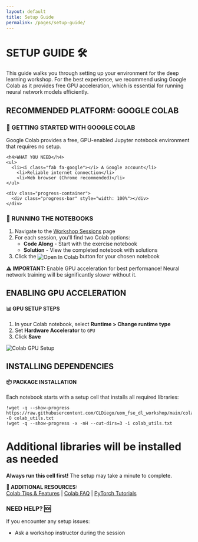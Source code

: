 ```yaml
---
layout: default
title: Setup Guide
permalink: /pages/setup-guide/
---
```


# SETUP GUIDE 🛠️

<div class="info-box">
  This guide walks you through setting up your environment for the deep learning workshop. For the best experience, we recommend using Google Colab as it provides free GPU acceleration, which is essential for running neural network models efficiently.
</div>

## RECOMMENDED PLATFORM: GOOGLE COLAB

<div class="setup-card">
  <div class="setup-header">
    <h3>🚀 GETTING STARTED WITH GOOGLE COLAB</h3>
  </div>
  <div class="setup-content">
    <p>Google Colab provides a free, GPU-enabled Jupyter notebook environment that requires no setup.</p>
    
    <h4>WHAT YOU NEED</h4>
    <ul>
      <li><i class="fab fa-google"></i> A Google account</li>
        <li>Reliable internet connection</li>
        <li>Web browser (Chrome recommended)</li>
    </ul>
    
    <div class="progress-container">
      <div class="progress-bar" style="width: 100%"></div>
    </div>
  </div>
</div>

<div class="notebook-card">
  <div class="notebook-header">
    <h3>📓 RUNNING THE NOTEBOOKS</h3>
  </div>
  <div class="notebook-content">
    <ol>
      <li>Navigate to the <a href="{{ site.baseurl }}/pages/workshop-sessions">Workshop Sessions</a> page</li>
      <li>For each session, you'll find two Colab options:
        <ul>
          <li><strong>Code Along</strong> - Start with the exercise notebook</li>
          <li><strong>Solution</strong> - View the completed notebook with solutions</li>
        </ul>
      </li>
      <li>Click the <img src="https://colab.research.google.com/assets/colab-badge.svg" alt="Open In Colab" style="vertical-align: middle;"> button for your chosen notebook</li>
    </ol>
  </div>
</div>

<div class="warning-box">
  <strong>⚠️ IMPORTANT:</strong> Enable GPU acceleration for best performance! Neural network training will be significantly slower without it.
</div>

## ENABLING GPU ACCELERATION

<div class="card">
  <h4>📊 GPU SETUP STEPS</h4>
  <ol>
    <li>In your Colab notebook, select <strong>Runtime > Change runtime type</strong></li>
    <li>Set <strong>Hardware Accelerator</strong> to <code>GPU</code></li>
    <li>Click <strong>Save</strong></li>
  </ol>
  <img src="{{ site.baseurl }}/assets/images/colab-gpu-setup.png" alt="Colab GPU Setup" class="setup-image">
</div>

## INSTALLING DEPENDENCIES

<div class="card">
  <h4>📦 PACKAGE INSTALLATION</h4>
  <p>Each notebook starts with a setup cell that installs all required libraries:</p>
  
  <pre><code class="language-python">!wget -q --show-progress https://raw.githubusercontent.com/CLDiego/uom_fse_dl_workshop/main/colab_utils.txt -O colab_utils.txt
!wget -q --show-progress -x -nH --cut-dirs=3 -i colab_utils.txt</code></pre>
# Additional libraries will be installed as needed</code></pre>
  
  <p><strong>Always run this cell first!</strong> The setup may take a minute to complete.</p>
</div>

<div class="info-box">
  <strong>📘 ADDITIONAL RESOURCES:</strong><br>
  <a href="https://colab.research.google.com/notebooks/basic_features_overview.ipynb" target="_blank">Colab Tips & Features</a> | 
  <a href="https://research.google.com/colaboratory/faq.html" target="_blank">Colab FAQ</a> |
  <a href="https://pytorch.org/tutorials/" target="_blank">PyTorch Tutorials</a>
</div>

<div class="card">
  <h3>NEED HELP? 🆘</h3>
  <p>If you encounter any setup issues:</p>
  <ul>
    <li>Ask a workshop instructor during the session</li>
  </ul>
</div>